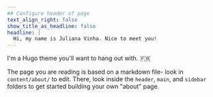 ```yaml
---
## Configure header of page
text_align_right: false
show_title_as_headline: false
headline: |
  Hi, my name is Juliana Vinha. Nice to meet you!
---
```


<!-- this is a subheadline -->
I'm a Hugo theme you'll want to hang out with. :fr: 

The page you are reading is based on a markdown file- look in `content/about/` to edit. There, look inside the `header`, `main`, and `sidebar` folders to get started building your own "about" page.